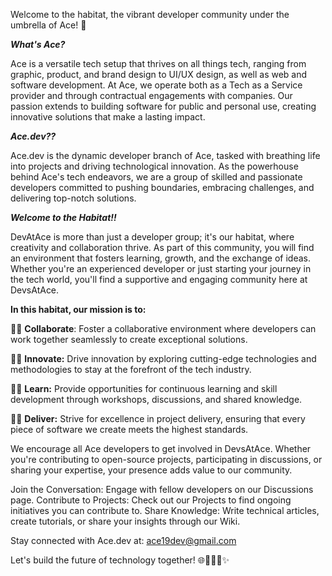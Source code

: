 Welcome to the habitat, the vibrant developer community under the umbrella of Ace! 🚀

**_What's Ace?_**

Ace is a versatile tech setup that thrives on all things tech, ranging from graphic, product, and brand design to UI/UX design, as well as web and software development. At Ace, we operate both as a Tech as a Service provider and through contractual engagements with companies. Our passion extends to building software for public and personal use, creating innovative solutions that make a lasting impact.


**_Ace.dev??_**

Ace.dev is the dynamic developer branch of Ace, tasked with breathing life into projects and driving technological innovation. As the powerhouse behind Ace's tech endeavors, we are a group of skilled and passionate developers committed to pushing boundaries, embracing challenges, and delivering top-notch solutions.


**_Welcome to the Habitat!!_**

DevAtAce is more than just a developer group; it's our habitat, where creativity and collaboration thrive. As part of this community, you will find an environment that fosters learning, growth, and the exchange of ideas. Whether you're an experienced developer or just starting your journey in the tech world, you'll find a supportive and engaging community here at DevsAtAce.

**In this habitat, our mission is to:**

👩‍💻 **Collaborate**: Foster a collaborative environment where developers can work together seamlessly to create exceptional solutions.

👩‍💻 **Innovate:** Drive innovation by exploring cutting-edge technologies and methodologies to stay at the forefront of the tech industry.

👩‍💻 **Learn:** Provide opportunities for continuous learning and skill development through workshops, discussions, and shared knowledge.

👩‍💻 **Deliver:** Strive for excellence in project delivery, ensuring that every piece of software we create meets the highest standards.


We encourage all Ace developers to get involved in DevsAtAce. Whether you're contributing to open-source projects, participating in discussions, or sharing your expertise, your presence adds value to our community.

Join the Conversation: Engage with fellow developers on our Discussions page.
Contribute to Projects: Check out our Projects to find ongoing initiatives you can contribute to.
Share Knowledge: Write technical articles, create tutorials, or share your insights through our Wiki.


Stay connected with Ace.dev at: ace19dev@gmail.com


Let's build the future of technology together! 🌐🚀👩‍💻✨
